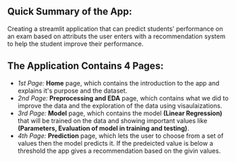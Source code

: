 ## Quick Summary of the App:
Creating a streamlit application that can predict students' performance on an exam based on attributs the user enters with a recommendation system to help the student improve their performance.
## The Application Contains **4 Pages**:
  - *1st Page:* **Home** page, which contains the introduction to the app and explains it's purpose and the dataset.
  - *2nd Page:* **Preprocessing and EDA** page, which contains what we did to improve the data and the exploration of the data using visaulaizations.
  - *3rd Page:* **Model** page, which contains the model **(Linear Regression)** that will be trained on the data and showing important values like **(Parameters, Evaluation of model in training and testing)**.
  - *4th Page:* **Prediction** page, which lets the user to choose from a set of values then the model predicts it. If the predeicted value is below a threshold the app gives a recommendation based on the givin values.
